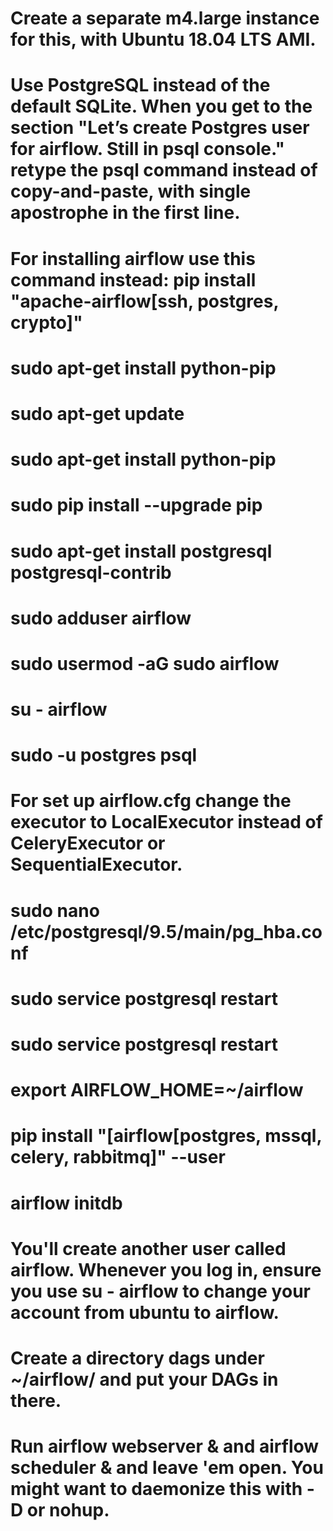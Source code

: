 # Create a separate m4.large instance for this, with Ubuntu 18.04 LTS AMI.
# Use PostgreSQL instead of the default SQLite. When you get to the section "Let’s create Postgres user for airflow. Still in psql console." retype the psql command instead of copy-and-paste, with single apostrophe in the first line.
# For installing airflow use this command instead: pip install "apache-airflow[ssh, postgres, crypto]"
#  sudo apt-get install python-pip
#  sudo apt-get update
#  sudo apt-get install python-pip
#  sudo pip install --upgrade pip
#  sudo apt-get install postgresql postgresql-contrib
#  sudo adduser airflow
#  sudo usermod -aG sudo airflow
#  su - airflow
# sudo -u postgres psql
# For set up airflow.cfg change the executor to LocalExecutor instead of CeleryExecutor or SequentialExecutor.
# sudo nano /etc/postgresql/9.5/main/pg_hba.conf
# sudo service postgresql restart
# sudo service postgresql restart
# export AIRFLOW_HOME=~/airflow
# pip install "[airflow[postgres, mssql, celery, rabbitmq]" --user
# airflow initdb
# You'll create another user called airflow. Whenever you log in, ensure you use su - airflow to change your account from ubuntu to airflow.
# Create a directory dags under ~/airflow/ and put your DAGs in there.
# Run airflow webserver & and airflow scheduler & and leave 'em open. You might want to daemonize this with -D or nohup.
